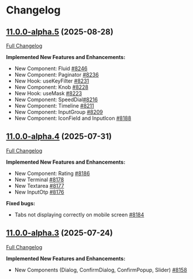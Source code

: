 # Changelog

## [11.0.0-alpha.5](https://github.com/primefaces/primereact/tree/11.0.0-alpha.5) (2025-08-28)

[Full Changelog](https://github.com/primefaces/primereact/compare/11.0.0-alpha.4...11.0.0-alpha.5)

**Implemented New Features and Enhancements:**

- New Component: Fluid [\#8246](https://github.com/primefaces/primereact/issues/8246)
- New Component: Paginator [\#8236](https://github.com/primefaces/primereact/issues/8236)
- New Hook: useKeyFilter [\#8231](https://github.com/primefaces/primereact/issues/8231)
- New Component: Knob [\#8228](https://github.com/primefaces/primereact/issues/8228)
- New Hook: useMask [\#8223](https://github.com/primefaces/primereact/issues/8223)
- New Component: SpeedDial[\#8216](https://github.com/primefaces/primereact/issues/8216)
- New Component: Timeline [\#8211](https://github.com/primefaces/primereact/issues/8211)
- New Component: InputGroup [\#8209](https://github.com/primefaces/primereact/issues/8209)
- New Component: IconField and InputIcon [\#8188](https://github.com/primefaces/primereact/issues/8188)

## [11.0.0-alpha.4](https://github.com/primefaces/primereact/tree/11.0.0-alpha.4) (2025-07-31)

[Full Changelog](https://github.com/primefaces/primereact/compare/11.0.0-alpha.3...11.0.0-alpha.4)

**Implemented New Features and Enhancements:**

- New Component: Rating [\#8186](https://github.com/primefaces/primereact/issues/8186)
- New Terminal [\#8178](https://github.com/primefaces/primereact/issues/8178)
- New Textarea [\#8177](https://github.com/primefaces/primereact/issues/8177)
- New InputOtp [\#8176](https://github.com/primefaces/primereact/issues/8176)

**Fixed bugs:**

- Tabs not displaying correctly on mobile screen [\#8184](https://github.com/primefaces/primereact/issues/8184)

## [11.0.0-alpha.3](https://github.com/primefaces/primereact/tree/11.0.0-alpha.3) (2025-07-24)

[Full Changelog](https://github.com/primefaces/primereact/compare/11.0.0-alpha.2...11.0.0-alpha.3)

**Implemented New Features and Enhancements:**

- New Components (Dialog, ConfirmDialog, ConfirmPopup, Slider) [\#8158](https://github.com/primefaces/primereact/issues/8158)
